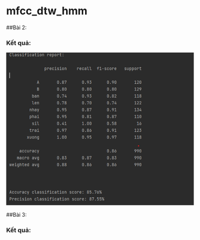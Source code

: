 # mfcc_dtw_hmm

##Bài 2:
### Kết quả:
![This is an image](https://github.com/kenjius01/mfcc_dtw_hmm/blob/main/image/kq_b2.png)

##Bài 3:
### Kết quả:
